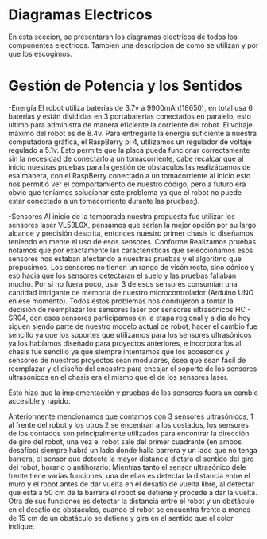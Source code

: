 Diagramas Electricos
====

En esta seccion, se presentaran los diagramas electricos de todos los componentes electricos. Tambien una descripcion de como se utilizan y por que los escogimos. 

Gestión de Potencia y los Sentidos
====

-Energía
El robot utiliza baterías de 3.7v a 9900mAh(18650), en total usa 6 baterías y están divididas en 3 portabaterias conectados en paralelo, esto ultimo para administra de manera eficiente la corriente del robot. El voltaje máximo del robot es de 8.4v.
Para entregarle la energía suficiente a nuestra computadora gráfica, el RaspBerry pi 4, utilizamos un regulador de voltaje regulado a 5.1v. Esto permite que la placa pueda funcionar correctamente sin la necesidad de conectarlo a un tomacorriente, cabe recalcar que al inicio nuestras pruebas para la gestión de obstáculos las realizábamos de esa manera, con el RaspBerry conectado a un tomacorriente al inicio esto nos permitió ver el comportamiento de nuestro código, pero a futuro era obvio que teníamos solucionar este problema ya que el robot no puede estar conectado a un tomacorriente durante las pruebas;).

-Sensores
Al inicio de la temporada nuestra propuesta fue utilizar los sensores laser VL53L0X, pensamos que serían la mejor opción por su largo alcance y precisión descrita, entonces nuestro primer chasis lo diseñamos teniendo en mente el uso de esos sensores. Conforme Realizamos pruebas notamos que por exactamente las características que seleccionamos esos sensores nos estaban afectando a nuestras pruebas y el algoritmo que propusimos, Los sensores no tienen un rango de visón recto, sino cónico y eso hacia que los sensores detectaran el suelo y las pruebas fallaban mucho. Por si no fuera poco, usar 3 de esos sensores consumían una cantidad intrigante de memoria de nuestro microcontrolador (Arduino UNO en ese momento).
Todos estos problemas nos condujeron a tomar la decisión de reemplazar los sensores laser por sensores ultrasónicos HC - SR04, con esos sensores participamos en la etapa regional y a día de hoy siguen siendo parte de nuestro modelo actual de robot, hacer el cambio fue sencillo ya que los soportes que utilizamos para los sensores ultrasónicos ya los habíamos diseñado para proyectos anteriores, e incorporarlos al chasis fue sencillo ya que siempre intentamos que los accesorios y sensores de nuestros proyectos sean modulares, ósea que sean fácil de reemplazar y el diseño del encastre para encajar el soporte de los sensores ultrasónicos en el chasis era el mismo que el de los sensores laser.

Esto hizo que la implementación y pruebas de los sensores fuera un cambio accesible y rápido.

 Anteriormente mencionamos que contamos con 3 sensores ultrasónicos, 1 al frente del robot y los otros 2 se encentran a los costados, los sensores de los contados son principalmente utilizados para encontrar la dirección de giro del robot, una vez el robot sale del primer cuadrante (en ambos desafíos) siempre habrá un lado donde halla barrera y un lado que no tenga barrera, el sensor que detecte la mayor distancia dictara el sentido del giro del robot, horario o antihorario. Mientras tanto el sensor ultrasónico dele frente tiene varias funciones, una de ellas es detectar la distancia entre el muro y el robot antes de dar vuelta en el desafío de vuelta libre, al detectar que está a 50 cm de la barrera el robot se detiene y procede a dar la vuelta. Otra de sus funciones es detectar la distancia entre el robot y un obstáculo en el desafío de obstáculos, cuando el robot se encuentra frente a menos de 15 cm de un obstáculo se detiene y gira en el sentido que el color indique. 
